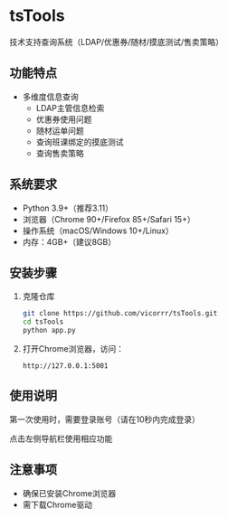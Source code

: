 # tsTools

技术支持查询系统（LDAP/优惠券/随材/摸底测试/售卖策略）

## 功能特点

- 多维度信息查询
  - LDAP主管信息检索
  - 优惠券使用问题
  - 随材运单问题
  - 查询班课绑定的摸底测试
  - 查询售卖策略


## 系统要求

- Python 3.9+（推荐3.11）
- 浏览器（Chrome 90+/Firefox 85+/Safari 15+）
- 操作系统（macOS/Windows 10+/Linux）
- 内存：4GB+（建议8GB）

## 安装步骤

1. 克隆仓库
   ```bash
   git clone https://github.com/vicorrr/tsTools.git
   cd tsTools
   python app.py
   ```
2. 打开Chrome浏览器，访问：
   ```
   http://127.0.0.1:5001
   ```

## 使用说明
第一次使用时，需要登录账号（请在10秒内完成登录）

点击左侧导航栏使用相应功能

## 注意事项

- 确保已安装Chrome浏览器
- 需下载Chrome驱动
